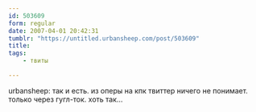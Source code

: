 ```yaml
---
id: 503609
form: regular
date: 2007-04-01 20:42:31
tumblr: "https://untitled.urbansheep.com/post/503609"
title:
tags:
    - твиты

---
```


<p>urbansheep: так и есть. из оперы на кпк твиттер ничего не понимает. только через гугл-ток. хоть так&hellip;</p>

